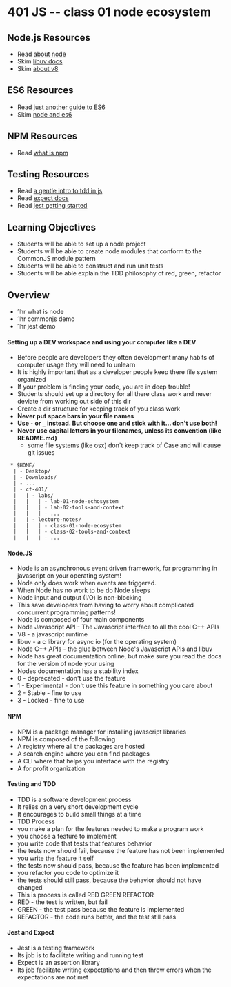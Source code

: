401 JS -- class 01 node ecosystem
===

## Node.js Resources
* Read [about node]
* Skim [libuv docs]
* Skim [about v8]

## ES6 Resources
* Read [just another guide to ES6]
* Skim [node and es6]

## NPM Resources
* Read [what is npm]

## Testing Resources
* Read [a gentle intro to tdd in js]
* Read [expect docs](https://github.com/mjackson/expect)
* Read [jest getting started]

## Learning Objectives
* Students will be able to set up a node project
* Students will be able to create node modules that conform to the CommonJS module pattern
* Students will be able to construct and run unit tests
* Students will be able explain the TDD philosophy of red, green, refactor

## Overview
* 1hr what is node
* 1hr commonjs demo
* 1hr jest demo

#### Setting up a DEV workspace and using your computer like a DEV
* Before people are developers they often development many habits of computer usage they will need to unlearn
* It is highly important that as a developer people keep there file system organized
* If your problem is finding your code, you are in deep trouble!
* Students should set up a directory for all there class work and never deviate from working out side of this dir
* Create a dir structure for keeping track of you class work
 * **Never put space bars in your file names**
 * **Use `-` or `_` instead. But choose one and stick with it... don't use both!**
 * **Never use capital letters in your filenames, unless its convention (like README.md)**
   * some file systems (like osx) don't keep track of Case and will cause git issues
``` text
 * $HOME/
  | - Desktop/
  | - Downloads/
  | - ...
  | - cf-401/
  |   | - labs/
  |   |   | - lab-01-node-echosystem
  |   |   | - lab-02-tools-and-context
  |   |   | - ...
  |   | - lecture-notes/
  |   |   | - class-01-node-ecosystem
  |   |   | - class-02-tools-and-context
  |   |   | - ...
  ```
#### Node.JS
* Node is an asynchronous event driven framework, for programming in javascript on your operating system!
* Node only does work when events are triggered.
* When Node has no work to be do Node sleeps
* Node input and output (I/O) is non-blocking
 * This save developers from having to worry about complicated concurrent programming patterns!
* Node is composed of four main components
 * Node Javascript API - The Javascript interface to all the cool C++ APIs
 * V8 - a javascript runtime
 * libuv - a c library for async io (for the operating system)
 * Node C++ APIs - the glue between Node's Javascript APIs and libuv
* Node has great documentation online, but make sure you read the docs for the version of node your using
* Nodes documentation has a stability index
 * 0 - deprecated - don't use the feature
 * 1 - Experimental - don't use this feature in something you care about
 * 2 - Stable - fine to use
 * 3 - Locked - fine to use

#### NPM
* NPM is a package manager for installing javascript libraries
* NPM is composed of the following
 * A registry where all the packages are hosted
 * A search engine where you can find packages
 * A CLI where that helps you interface with the registry
 * A for profit organization

#### Testing and TDD
* TDD is a software development process
* It relies on a very short development cycle
 * It encourages to build small things at a time
* TDD Process
 * you make a plan for the features needed to make a program work
 * you choose a feature to implement
 * you write code that tests that features behavior
 * the tests now should fail, because the feature has not been implemented
 * you write the feature it self
 * the tests now should pass, because the feature has been implemented
 * you refactor you code to optimize it
 * the tests should still pass, because the behavior should not have changed
* This is process is called RED GREEN REFACTOR
 * RED - the test is written, but fail
 * GREEN - the test pass because the feature is implemented
 * REFACTOR - the code runs better, and the test still pass

#### Jest and Expect
* Jest is a testing framework
 * Its job is to facilitate writing and running test
* Expect is an assertion library
 * Its job facilitate writing expectations and then throw errors when the expectations are not met

<!--links -->
[about node]: https://nodejs.org/en/about/
[node and es6]: https://nodejs.org/en/docs/es6/
[libuv docs]: https://github.com/libuv/libuv
[about v8]: https://developers.google.com/v8/
[what is npm]: https://docs.npmjs.com/getting-started/what-is-npm
[a gentle intro to tdd in js]: http://jrsinclair.com/articles/2016/gentle-introduction-to-javascript-tdd-intro/
[jest getting started]: https://facebook.github.io/jest/docs/en/getting-started.html#content
[just another guide to ES6]: https://medium.com/sons-of-javascript/javascript-an-introduction-to-es6-1819d0d89a0f#.wb7rj1gin
